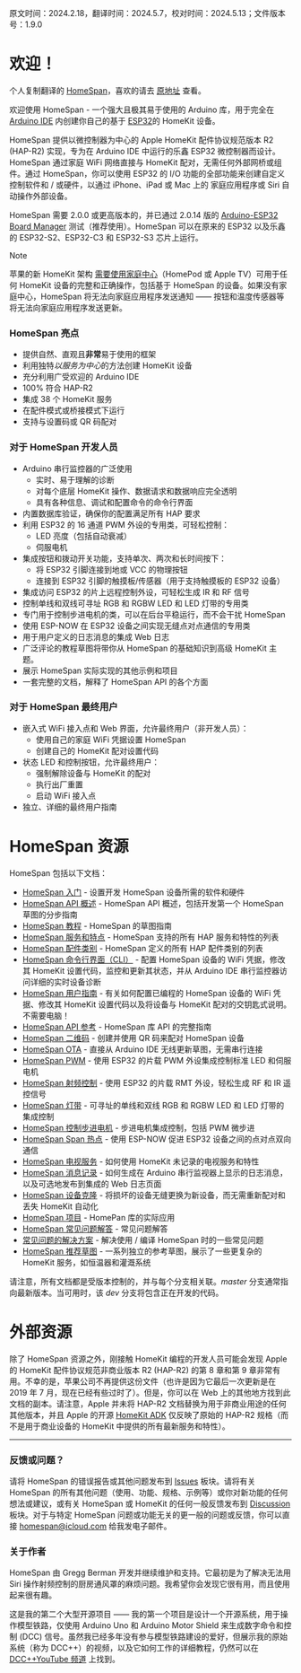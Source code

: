 原文时间：2024.2.18，翻译时间：2024.5.7，校对时间：2024.5.13；文件版本号：1.9.0

# 欢迎！

个人复制翻译的 [HomeSpan](https://github.com/HomeSpan/HomeSpan)，喜欢的请去 [原地址](https://github.com/HomeSpan/HomeSpan) 查看。

欢迎使用 HomeSpan - 一个强大且极其易于使用的 Arduino 库，用于完全在 [Arduino IDE](http://www.arduino.cc) 内创建你自己的基于 [ESP32](https://www.espressif.com/en/products/modules/esp32)的 HomeKit 设备。

HomeSpan 提供以微控制器为中心的 Apple HomeKit 配件协议规范版本 R2 (HAP-R2) 实现，专为在 Arduino IDE 中运行的乐鑫 ESP32 微控制器而设计。HomeSpan 通过家庭 WiFi 网络直接与 HomeKit 配对，无需任何外部网桥或组件。通过 HomeSpan，你可以使用 ESP32 的 I/O 功能的全部功能来创建自定义控制软件和 / 或硬件，以通过 iPhone、iPad 或 Mac 上的 家庭应用程序或 Siri 自动操作外部设备。

HomeSpan 需要 2.0.0 或更高版本的，并已通过 2.0.14 版的 [Arduino-ESP32 Board Manager](https://github.com/espressif/arduino-esp32) 测试（推荐使用）。HomeSpan 可以在原来的 ESP32 以及乐鑫的 ESP32-S2、ESP32-C3 和 ESP32-S3 芯片上运行。

> [!NOTE] 
苹果的新 HomeKit 架构 [需要使用家庭中心](https://support.apple.com/en-us/HT207057)（HomePod 或 Apple TV）可用于任何 HomeKit 设备的完整和正确操作，包括基于 HomeSpan 的设备。如果没有家庭中心，HomeSpan 将无法向家庭应用程序发送通知 —— 按钮和温度传感器等将无法向家庭应用程序发送更新。

### HomeSpan 亮点

* 提供自然、直观且**非常**易于使用的框架
* 利用独特*以服务为中心*的方法创建 HomeKit 设备
* 充分利用广受欢迎的 Arduino IDE
* 100% 符合 HAP-R2
* 集成 38 个 HomeKit 服务
* 在配件模式或桥接模式下运行
* 支持与设置码或 QR 码配对

### 对于 HomeSpan 开发人员

* Arduino 串行监控器的广泛使用
  * 实时、易于理解的诊断
  * 对每个底层 HomeKit 操作、数据请求和数据响应完全透明
  * 具有各种信息、调试和配置命令的命令行界面
* 内置数据库验证，确保你的配置满足所有 HAP 要求
* 利用 ESP32 的 16 通道 PWM 外设的专用类，可轻松控制：
  * LED 亮度（包括自动衰减）
  * 伺服电机
* 集成按钮和拨动开关功能，支持单次、两次和长时间按下：
  * 将 ESP32 引脚连接到地或 VCC 的物理按钮
  * 连接到 ESP32 引脚的触摸板/传感器（用于支持触摸板的 ESP32 设备）
* 集成访问 ESP32 的片上远程控制外设，可轻松生成 IR 和 RF 信号
* 控制单线和双线可寻址 RGB 和 RGBW LED 和 LED 灯带的专用类
* 专门用于控制步进电机的类，可以在后台平稳运行，而不会干扰 HomeSpan
* 使用 ESP-NOW 在 ESP32 设备之间实现无缝点对点通信的专用类
* 用于用户定义的日志消息的集成 Web 日志
* 广泛评论的教程草图将带你从 HomeSpan 的基础知识到高级 HomeKit 主题。
* 展示 HomeSpan 实际实现的其他示例和项目
* 一套完整的文档，解释了 HomeSpan API 的各个方面

### 对于 HomeSpan 最终用户

* 嵌入式 WiFi 接入点和 Web 界面，允许最终用户（非开发人员）：
  * 使用自己的家庭 WiFi 凭据设置 HomeSpan
  * 创建自己的 HomeKit 配对设置代码
* 状态 LED 和控制按钮，允许最终用户：
  * 强制解除设备与 HomeKit 的配对
  * 执行出厂重置
  * 启动 WiFi 接入点
* 独立、详细的最终用户指南

# HomeSpan 资源

HomeSpan 包括以下文档：

* [HomeSpan 入门](docs/GettingStarted.md) - 设置开发 HomeSpan 设备所需的软件和硬件
* [HomeSpan API 概述](docs/Overview.md) - HomeSpan API 概述，包括开发第一个 HomeSpan 草图的分步指南
* [HomeSpan 教程](docs/Tutorials.md) - HomeSpan 的草图指南
* [HomeSpan 服务和特点](docs/ServiceList.md) - HomeSpan 支持的所有 HAP 服务和特性的列表
* [HomeSpan 配件类别](docs/Categories.md) - HomeSpan 定义的所有 HAP 配件类别的列表
* [HomeSpan 命令行界面（CLI）](docs/CLI.md) - 配置 HomeSpan 设备的 WiFi 凭据，修改其 HomeKit 设置代码，监控和更新其状态，并从 Arduino IDE 串行监控器访问详细的实时设备诊断
* [HomeSpan 用户指南](docs/UserGuide.md) - 有关如何配置已编程的 HomeSpan 设备的 WiFi 凭据、修改其 HomeKit 设置代码以及将设备与 HomeKit 配对的交钥匙式说明。不需要电脑！
* [HomeSpan API 参考](docs/Reference.md) - HomeSpan 库 API 的完整指南
* [HomeSpan 二维码](docs/QRCodes.md) - 创建并使用 QR 码来配对 HomeSpan 设备
* [HomeSpan OTA](docs/OTA.md) - 直接从 Arduino IDE 无线更新草图，无需串行连接
* [HomeSpan PWM](docs/PWM.md) - 使用 ESP32 的片载 PWM 外设集成控制标准 LED 和伺服电机
* [HomeSpan 射频控制](docs/RMT.md) - 使用 ESP32 的片载 RMT 外设，轻松生成 RF 和 IR 遥控信号
* [HomeSpan 灯带](docs/Pixels.md) - 可寻址的单线和双线 RGB 和 RGBW LED 和 LED 灯带的集成控制
* [HomeSpan 控制步进电机](docs/Stepper.md) - 步进电机集成控制，包括 PWM 微步进
* [HomeSpan Span 热点](docs/NOW.md) - 使用 ESP-NOW 促进 ESP32 设备之间的点对点双向通信
* [HomeSpan 电视服务](docs/TVServices.md) - 如何使用 HomeKit 未记录的电视服务和特性
* [HomeSpan 消息记录](docs/Logging.md) - 如何生成在 Arduino 串行监视器上显示的日志消息，以及可选地发布到集成的 Web 日志页面
* [HomeSpan 设备克隆](docs/Cloning.md) - 将损坏的设备无缝更换为新设备，而无需重新配对和丢失 HomeKit 自动化
* [HomeSpan 项目](https://github.com/topics/homespan) - HomePan 库的实际应用
* [HomeSpan 常见问题解答](docs/FAQ.md) - 常见问题解答
* [常见问题的解决方案](docs/Solutions.md) - 解决使用 / 编译 HomeSpan 时的一些常见问题
* [HomeSpan 推荐草图](https://github.com/HomeSpan/HomeSpanReferenceSketches) - 一系列独立的参考草图，展示了一些更复杂的 HomeKit 服务，如恒温器和灌溉系统

请注意，所有文档都是受版本控制的，并与每个分支相关联。*master* 分支通常指向最新版本。当可用时，该 *dev* 分支将包含正在开发的代码。

# 外部资源

除了 HomeSpan 资源之外，刚接触 HomeKit 编程的开发人员可能会发现 Apple 的 HomeKit 配件协议规范非商业版本 R2 (HAP-R2) 的第 8 章和第 9 章非常有用。不幸的是，苹果公司不再提供这份文件（也许是因为它最后一次更新是在 2019 年 7 月，现在已经有些过时了）。但是，你可以在 Web 上的其他地方找到此文档的副本。请注意，Apple 并未将 HAP-R2 文档替换为用于非商业用途的任何其他版本，并且 Apple 的开源 [HomeKit ADK](https://github.com/apple/HomeKitADK) 仅反映了原始的 HAP-R2 规格（而不是用于商业设备的 HomeKit 中提供的所有最新服务和特性）。

 --- 

### 反馈或问题？

请将 HomeSpan 的错误报告或其他问题发布到 [Issues](https://github.com/HomeSpan/HomeSpan/issues) 板块。请将有关 HomeSpan 的所有其他问题（使用、功能、规格、示例等）或你对新功能的任何想法或建议，或有关 HomeSpan 或 HomeKit 的任何一般反馈发布到 [Discussion](https://github.com/HomeSpan/HomeSpan/discussions) 板块。对于与特定 HomeSpan 问题或功能无关的更一般的问题或反馈，你可以直接 [homespan@icloud.com](mailto:homespan@icloud.com) 给我发电子邮件。

### 关于作者

HomeSpan 由 Gregg Berman 开发并继续维护和支持。它最初是为了解决无法用 Siri 操作射频控制的厨房通风罩的麻烦问题。我希望你会发现它很有用，而且使用起来很有趣。

这是我的第二个大型开源项目 —— 我的第一个项目是设计一个开源系统，用于操作模型铁路，仅使用 Arduino Uno 和 Arduino Motor Shield 来生成数字命令和控制 (DCC) 信号。虽然我已经多年没有参与模型铁路建设的爱好，但展示我的原始系统（称为 DCC++）的视频，以及它如何工作的详细教程，仍然可以在 [DCC++YouTube 频道](https://www.youtube.com/@dcc2840/videos) 上找到。
